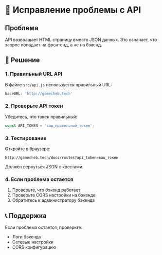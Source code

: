 # 🚨 Исправление проблемы с API

## Проблема
API возвращает HTML страницу вместо JSON данных. Это означает, что запрос попадает на фронтенд, а не на бэкенд.

## 🔧 Решение

### 1. Правильный URL API

В файле `src/api.js` используется правильный URL:

```javascript
baseURL: 'http://gamecheb.tech'
```

### 2. Проверьте API токен

Убедитесь, что токен правильный:

```javascript
const API_TOKEN = 'ваш_правильный_токен';
```

### 3. Тестирование

Откройте в браузере:
```
http://gamecheb.tech/docs/routes?api_token=ваш_токен
```

Должен вернуться JSON с квестами.

### 4. Если проблема остается

1. Проверьте, что бэкенд работает
2. Проверьте CORS настройки на бэкенде
3. Обратитесь к администратору бэкенда

## 📞 Поддержка

Если проблема остается, проверьте:
- Логи бэкенда
- Сетевые настройки
- CORS конфигурацию 